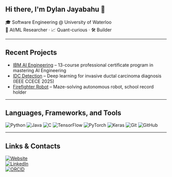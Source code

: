 ## Hi there, I'm Dylan Jayabahu 👋  
🎓 Software Engineering @ University of Waterloo  
🤖 AI/ML Researcher · 📈 Quant-curious · 🛠️ Builder  

---

## Recent Projects
- [IBM AI Engineering](https://github.com/dylanjayabahu/ibm-ai-engineering) – 13-course professional certificate program in mastering AI Engineering
- [IDC Detection](https://github.com/dylanjayabahu/idc-detection) – Deep learning for invasive ductal carcinoma diagnosis (IEEE CCECE 2025)  
- [Firefighter Robot](https://github.com/dylanjayabahu/firefighter-robot) – Maze-solving autonomous robot, school record holder  

---

## Languages, Frameworks, and Tools
![Python](https://img.shields.io/badge/Python-3776AB?logo=python&logoColor=fff&style=flat-square)
![Java](https://img.shields.io/badge/Java-007396?logo=java&logoColor=fff&style=flat-square)
![C](https://img.shields.io/badge/C-00599C?logo=c&logoColor=fff&style=flat-square)
![TensorFlow](https://img.shields.io/badge/TensorFlow-FF6F00?logo=tensorflow&logoColor=fff&style=flat-square)
![PyTorch](https://img.shields.io/badge/PyTorch-EE4C2C?logo=pytorch&logoColor=fff&style=flat-square)
![Keras](https://img.shields.io/badge/Keras-D00000?logo=keras&logoColor=fff&style=flat-square)
![Git](https://img.shields.io/badge/Git-F05032?logo=git&logoColor=fff&style=flat-square)
![GitHub](https://img.shields.io/badge/GitHub-181717?logo=github&logoColor=fff&style=flat-square)

---

## Links & Contacts
[![Website](https://img.shields.io/badge/Website-000?style=for-the-badge&logo=vercel&logoColor=white)](https://www.dylanjayabahu.com/)  
[![LinkedIn](https://img.shields.io/badge/LinkedIn-0077B5?style=for-the-badge&logo=linkedin&logoColor=white)](https://www.linkedin.com/in/dylan-jayabahu-636037266)  
[![ORCID](https://img.shields.io/badge/ORCID-A6CE39?style=for-the-badge&logo=orcid&logoColor=white)](https://orcid.org/0009-0006-6754-1938)  

